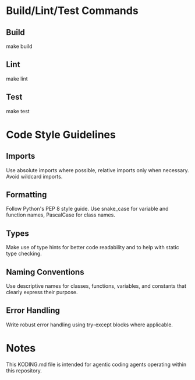 # Build/Lint/Test Commands

## Build
make build

## Lint
make lint

## Test
make test

# Code Style Guidelines

## Imports
Use absolute imports where possible, relative imports only when necessary. Avoid wildcard imports.

## Formatting
Follow Python's PEP 8 style guide. Use snake_case for variable and function names, PascalCase for class names.

## Types
Make use of type hints for better code readability and to help with static type checking.

## Naming Conventions
Use descriptive names for classes, functions, variables, and constants that clearly express their purpose.

## Error Handling
Write robust error handling using try-except blocks where applicable.

# Notes
This KODING.md file is intended for agentic coding agents operating within this repository.
